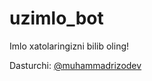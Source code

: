 # uzimlo_bot

Imlo xatolaringizni bilib oling!

Dasturchi: [@muhammadrizodev](https://t.me/muhammadrizodev)
